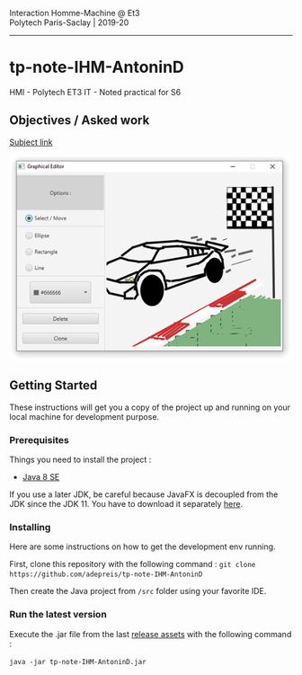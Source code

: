 Interaction Homme-Machine @ Et3
<br>
Polytech Paris-Saclay | 2019-20

---

# tp-note-IHM-AntoninD
HMI - Polytech ET3 IT - Noted practical for S6

## Objectives / Asked work

[Subject link](./IHM_Polytech_Programmation_des_Interfaces_Interactives_Avancees_1.pdf)

![Illustration : application screenshot](./Screenshot-30062020.png)

## Getting Started

These instructions will get you a copy of the project up and running on your local machine for development purpose.

### Prerequisites

Things you need to install the project :

- [Java 8 SE](https://www.java.com/fr/download/)

If you use a later JDK, be careful because JavaFX is decoupled from the JDK since the JDK 11.
You have to download it separately [here](https://gluonhq.com/products/javafx/).

### Installing

Here are some instructions on how to get the development env running.

First, clone this repository with the following command :
`git clone https://github.com/adepreis/tp-note-IHM-AntoninD`

Then create the Java project from `/src` folder using your favorite IDE.

### Run the latest version

Execute the .jar file from the last [release assets](https://github.com/adepreis/tp-note-IHM-AntoninD/releases/tag/0.0.1) with the following command :

`java -jar tp-note-IHM-AntoninD.jar`